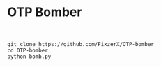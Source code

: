 <h1>OTP Bomber</h1><br>

```
git clone https://github.com/FixzerX/OTP-bomber
cd OTP-bomber
python bomb.py
```
